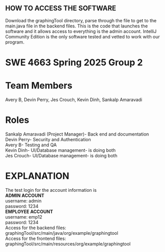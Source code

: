 ## **HOW TO ACCESS THE SOFTWARE** <br />
Download the graphingTool directory, parse through the file to get to the main.java file in the backend files.  This is the code that launches the software and it allows access to everything is the admin account.  IntelliJ Community Edition is the only software tested and vetted to work with our program. 

# SWE 4663 Spring 2025 Group 2 
# Team Members
Avery B, Devin Perry, Jes Crouch, Kevin Dinh, Sankalp Amaravadi
# Roles
Sankalp Amaravadi (Project Manager)- Back end and documentation <br />
Devin Perry- Security and Authentication <br />
Avery B- Testing and QA <br />
Kevin Dinh- UI/Database management- is doing both <br />
Jes Crouch- UI/Database management- is doing both 
# EXPLANATION
The test login for the account information is <br />
**ADMIN ACCOUNT** <br />
username: admin <br />
password: 1234 <br />
**EMPLOYEE ACCOUNT**<br />
username: emp12 <br />
password: 1234 <br />
Access for the backend files:  graphingTool/src/main/java/org/example/graphingtool <br />
Access for the frontend files:  graphingTool/src/main/resources/org/example/graphingtool <br />
